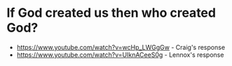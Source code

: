 # If God created us then who created God?

- https://www.youtube.com/watch?v=wcHp_LWGgGw - Craig's response
- https://www.youtube.com/watch?v=UIknACeeS0g - Lennox's response

